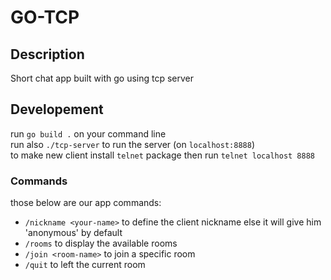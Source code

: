 # GO-TCP
## Description
Short chat app built with go using tcp server
## Developement
run `go build .`  on your command line<br/>
run also `./tcp-server` to run the server  (on `localhost:8888`) <br/>
to make new client install `telnet` package then run `telnet localhost 8888`
### Commands
those below are our app commands: <br/>
- `/nickname <your-name>` to define the client nickname else it will give him 'anonymous' by default
- `/rooms` to display the available rooms
- `/join <room-name>` to join a specific room
- `/quit` to left the current room
